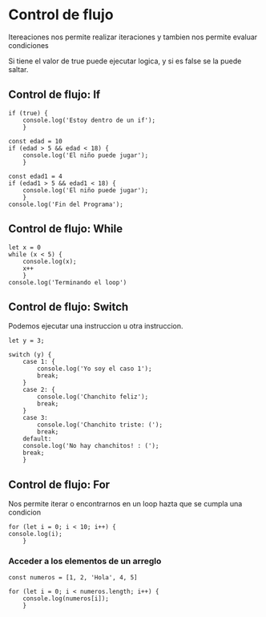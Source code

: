 # Control de flujo

Itereaciones nos permite realizar iteraciones y tambien nos permite evaluar condiciones

Si tiene el valor de true puede ejecutar logica, y si es false se la puede saltar.

## Control de flujo: If
    if (true) {
        console.log('Estoy dentro de un if');
        }

    const edad = 10
    if (edad > 5 && edad < 18) {
        console.log('El niño puede jugar');
        }   

    const edad1 = 4
    if (edad1 > 5 && edad1 < 18) {
        console.log('El niño puede jugar');
        }
    console.log('Fin del Programa');

## Control de flujo: While
    let x = 0
    while (x < 5) {
        console.log(x);
        x++
        }
    console.log('Terminando el loop')

## Control de flujo: Switch

Podemos ejecutar una instruccion u otra instruccion.

    let y = 3;

    switch (y) {
        case 1: {
            console.log('Yo soy el caso 1');
            break;
        }
        case 2: {
            console.log('Chanchito feliz');
            break;
        }
        case 3: 
            console.log('Chanchito triste: (');
            break;
        default: 
        console.log('No hay chanchitos! : (');
        break;
        }

## Control de flujo: For

Nos permite iterar o encontrarnos en un loop hazta que se cumpla una condicion

    for (let i = 0; i < 10; i++) {
    console.log(i);
        }

### Acceder a los elementos de un arreglo

    const numeros = [1, 2, 'Hola', 4, 5]

    for (let i = 0; i < numeros.length; i++) {
        console.log(numeros[i]);
        }